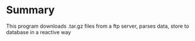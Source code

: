 # Summary

This program downloads .tar.gz files from a ftp server, parses data, store to database in a reactive way